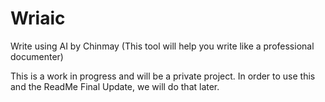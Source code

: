 # Wriaic
Write using AI by Chinmay (This tool will help you write like a professional documenter) 


This is a work in progress and will be a private project. In order to use this and the ReadMe Final Update, we will do that later. 
